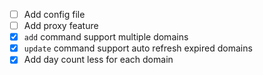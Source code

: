 - [ ] Add config file
- [ ] Add proxy feature
- [x] `add` command support multiple domains
- [x] `update` command support auto refresh expired domains
- [x] Add day count less for each domain
